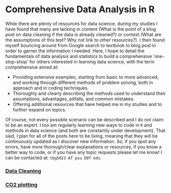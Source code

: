 # Comprehensive Data Analysis in R

While there are plenty of resources for data science, during my studies I have found that many are lacking in content (What is the point of a blog post on data cleaning if the data is already cleaned?) or context (What are the assumptions of this test? Why not link to other resources?).  I then found myself bouncing around from Google search to textbook to blog post in order to garner the information I needed.  Here, I hope to detail the fundamentals of data analysis and statistics to build a comprehensive 'one-stop-shop' for others interested in learning data science, with the term comprehensive aimed at:

- Providing extensive examples, starting from basic to more advanced, and working through different methods of problem solving, both in approach and in coding techniques.
- Thoroughly and clearly describing the methods used to understand their assumptions, advantages, pitfalls, and common mistakes.
- Offering additional resources that have helped me in my studies and to further expand on topics.

Of course, not every possible scenario can be described and I do not claim to be an expert.  I too am regularly learning new ways to code in `R` and methods in data science (and both are constantly under development). That said, I plan for all of the posts here to be living, meaning that they will be continuously updated as I discover new information.  So, if you spot any errors, have more thorough/clear explanations or resources, if you know a better way to code, or if you have any topic requests please let me know!  I can be contacted at: `tbg5023 AT psu DOT edu`.

### [Data Cleaning](https://tylerbg.github.io/CDAR/docs/data_cleaning)
### [CO2 plotting](https://tylerbg.github.io/CDAR/docs/CO2_Plot)
